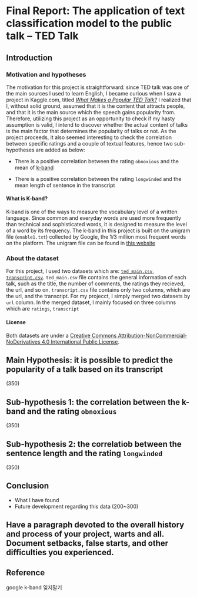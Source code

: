 # Final Report: The application of text classification model to the public talk – TED Talk

## Introduction
### Motivation and hypotheses
The motivation for this project is straightforward: since TED talk was one of the main sources I used to learn English, I became curious when I saw a project in Kaggle.com, titled [*What Makes a Popular TED Talk?*](https://www.kaggle.com/code/holfyuen/what-makes-a-popular-ted-talk) I realized that I, without solid ground, assumed that it is the content that attracts people, and that it is the main source which the speech gains popularity from. Therefore, utilizing this project as an opportunity to check if my hasty assumption is valid, I intend to discover whether the actual content of talks is the main factor that determines the popularity of talks or not. As the project proceeds, it also seemed interesting to check the correlation between specific ratings and a couple of textual features, hence two sub-hypotheses are added as below:

* There is a positive correlation between the rating `obnoxious` and the mean of [k-band](####-What-is-K-band?)

* There is a positive correlation between the rating  `longwinded` and the mean length of sentence in the transcript

#### What is K-band?
K-band is one of the ways to measure the vocabulary level of a written language. Since common and everyday words are used more frequently than technical and sophisticated words, it is designed to measure the level of a word by its frequency. The k-band in this project is built on the unigram file (`enable1.txt`) collected by Google, the 1/3 million most frequent words on the platform. The unigram file can be found in [this website](https://norvig.com/ngrams/)


### About the dataset
For this project, I used two datasets which are: [`ted_main.csv`](https://github.com/Data-Science-for-Linguists-2023/TED-Talk-Rating-Analysis/blob/main/data_sample/ted_main_sample.csv), [`transcript.csv`](https://github.com/Data-Science-for-Linguists-2023/TED-Talk-Rating-Analysis/blob/main/data_sample/transcript_sample.csv). `ted_main.csv` file contains the general information of each talk, such as the title, the number of comments, the ratings they recieved, the url, and so on. `transcript.csv` file contains only two columns, which are the url, and the transcript. For my projecct, I simply merged two datasets by `url` column. In the merged dataset, I mainly focused on three columns which are `ratings`, `transcript`


#### License
Both datasets are under a [Creative Commons Attribution-NonCommercial-NoDerivatives 4.0 International Public License](https://github.com/Data-Science-for-Linguists-2023/TED-Talk-Rating-Analysis/blob/main/LICENSE.md#creative-commons-attribution-noncommercial-noderivatives-40-international-public-license).


## Main Hypothesis: it is possible to predict the popularity of a talk based on its transcript

(350)

## Sub-hypothesis 1: the correlation between the k-band and the rating `obnoxious`
(350)

## Sub-hypothesis 2: the correlatiob between the sentence length and the rating `longwinded`
(350)

## Conclusion
* What I have found
* Future development regarding this data
(200~300)


## Have a paragraph devoted to the overall history and process of your project, warts and all. Document setbacks, false starts, and other difficulties you experienced.


## Reference
google k-band 잊지말기
